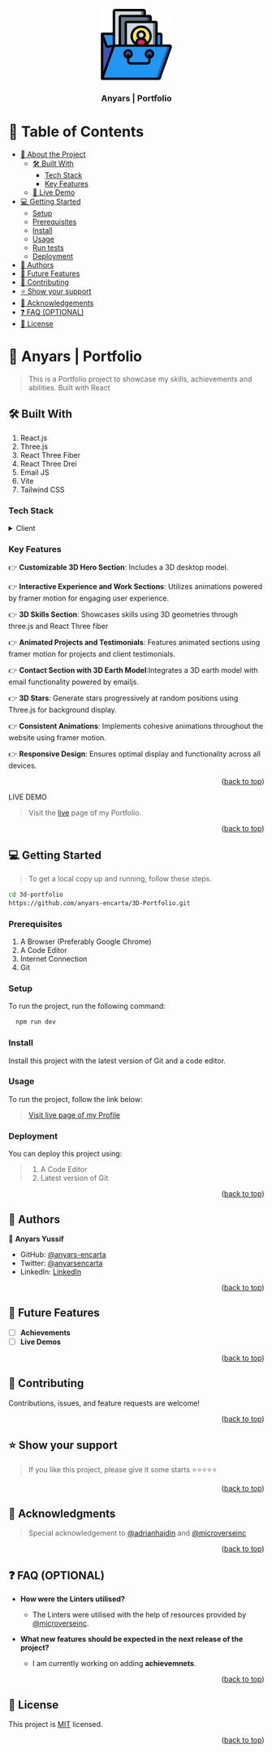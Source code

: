<a name="readme-top"></a>

<div align="center">

 <!-- LOGO -->

  <img src="./3d-portfolio/public/assets/portfolio.png" alt="logo" width="140"  height="auto" />
  <br/>

<!-- MAIN HEADING -->

  <h3><b>Anyars | Portfolio</b></h3>

</div>

<!-- TABLE OF CONTENTS -->
# 📗 Table of Contents

- [📖 About the Project](#about-project)
  - [🛠 Built With](#built-with)
    - [Tech Stack](#tech-stack)
    - [Key Features](#key-features)
  - [🚀 Live Demo](#live-demo)
- [💻 Getting Started](#getting-started)
  - [Setup](#setup)
  - [Prerequisites](#prerequisites)
  - [Install](#install)
  - [Usage](#usage)
  - [Run tests](#run-tests)
  - [Deployment](#deployment)
- [👥 Authors](#authors)
- [🔭 Future Features](#future-features)
- [🤝 Contributing](#contributing)
- [⭐️ Show your support](#support)
- [🙏 Acknowledgements](#acknowledgements)
- [❓ FAQ (OPTIONAL)](#faq)
- [📝 License](#license)

<!-- INTRO -->
# 📖 Anyars | Portfolio <a name="about-project"></a>

> This is a Portfolio project to showcase my skills, achievements and abilities. Built with React

## 🛠 Built With <a name="built-with"></a>
1. React.js
2. Three.js
3. React Three Fiber
4. React Three Drei
5. Email JS
6. Vite
7. Tailwind CSS

### Tech Stack <a name="tech-stack"></a>

<details>
  <summary>Client</summary>
  <ul>
    <li><a href="https://legacy.reactjs.org/">React.js</a></li>
    <li><a href="https://threejs.org/">Three.js</a></li>
    <li><a href="https://docs.pmnd.rs/react-three-fiber/">React Three Fiber</a></li>
    <li><a href="https://github.com/pmndrs/drei#readme">React Three Drei</a></li>
    <li><a href="https://www.emailjs.com/">Email JS</a></li>
    <li><a href="https://vitejs.dev/">Vite</a></li>
    <li><a href="https://tailwindcss.com/">Tailwind CSS</a></li>
  </ul>
</details>

<!-- Features -->

### Key Features <a name="key-features"></a>

👉 **Customizable 3D Hero Section**: Includes a 3D desktop model.

👉 **Interactive Experience and Work Sections**: Utilizes animations powered by framer motion for engaging user experience.

👉 **3D Skills Section**: Showcases skills using 3D geometries through three.js and React Three fiber

👉 **Animated Projects and Testimonials**: Features animated sections using framer motion for projects and client testimonials.

👉 **Contact Section with 3D Earth Model**:Integrates a 3D earth model with email functionality powered by emailjs.

👉 **3D Stars**: Generate stars progressively at random positions using Three.js for background display.

👉 **Consistent Animations**: Implements cohesive animations throughout the website using framer motion.

👉 **Responsive Design**: Ensures optimal display and functionality across all devices.

<p align="right">(<a href="#readme-top">back to top</a>)</p>

<!-- LIVE DEMO -->

LIVE DEMO

> Visit the [live](https://anyars-yussif.vercel.app) page of my Portfolio.

<p align="right">(<a href="#readme-top">back to top</a>)</p>

<!-- GETTING STARTED -->

## 💻 Getting Started <a name="getting-started"></a>

> To get a local copy up and running, follow these steps.
> 
```sh
cd 3d-portfolio
https://github.com/anyars-encarta/3D-Portfolio.git
```

### Prerequisites

1. A Browser (Preferably Google Chrome)
2. A Code Editor
3. Internet Connection
4. Git

<!-- SETUP -->
### Setup

To run the project, run the following command:

```sh
  npm run dev
```
<!-- INSTALL -->

### Install

Install this project with the latest version of Git and a code editor.

### Usage

To run the project, follow the link below:
> [Visit live page of my Profile](https://anyars-yussif.vercel.app)
### Deployment

You can deploy this project using:
>1. A Code Editor
>2. Latest version of Git

<p align="right">(<a href="#readme-top">back to top</a>)</p>

<!-- AUTHORS -->
## 👥 Authors <a name="authors"></a>

👤 **Anyars Yussif**

- GitHub: [@anyars-encarta](https://github.com/anyars-encarta)
- Twitter: [@anyarsencarta](https://twitter.com/anyarsencarta)
- LinkedIn: [LinkedIn](https://www.linkedin.com/in/anyars-yussif/)


<p align="right">(<a href="#readme-top">back to top</a>)</p>

## 🔭 Future Features <a name="future-features"></a>

- [ ] **Achievements**
- [ ] **Live Demos**

<p align="right">(<a href="#readme-top">back to top</a>)</p>

<!-- CONTRIBUTION -->
## 🤝 Contributing <a name="contributing"></a>

Contributions, issues, and feature requests are welcome!

<p align="right">(<a href="#readme-top">back to top</a>)</p>

<!--SUPPORT -->

## ⭐️ Show your support <a name="support"></a>

> If you like this project, please give it some starts ⭐️⭐️⭐️⭐️⭐️

<p align="right">(<a href="#readme-top">back to top</a>)</p>

<!-- ACKNOWLEDGEMENTS -->
## 🙏 Acknowledgments <a name="acknowledgements"></a>

> Special acknowledgement to [@adrianhajdin](https://github.com/adrianhajdin) and [@microverseinc](https://github.com/microverseinc)

<p align="right">(<a href="#readme-top">back to top</a>)</p>

<!-- FAQS -->
## ❓ FAQ (OPTIONAL) <a name="faq"></a>

- **How were the Linters utilised?**

  - The Linters were utilised with the help of resources provided by [@microverseinc](https://github.com/microverseinc).

- **What new features should be expected in the next release of the project?**

  - I am currently working on adding **achievemnets**.

<p align="right">(<a href="#readme-top">back to top</a>)</p>

<!-- LICENSE -->

## 📝 License <a name="license"></a>

This project is [MIT](./LICENSE) licensed.

<p align="right">(<a href="#readme-top">back to top</a>)</p>
